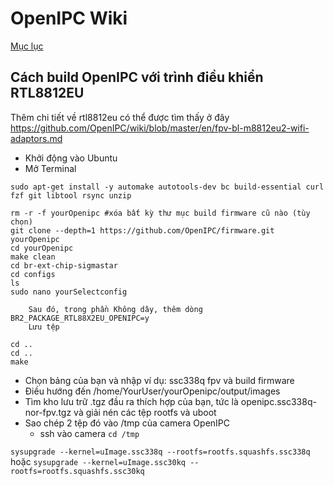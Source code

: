 # OpenIPC Wiki
[Mục lục](../README.md)

Cách build OpenIPC với trình điều khiển RTL8812EU
--------------------------------

Thêm chi tiết về rtl8812eu có thể được tìm thấy ở đây https://github.com/OpenIPC/wiki/blob/master/en/fpv-bl-m8812eu2-wifi-adaptors.md

- Khởi động vào Ubuntu
- Mở Terminal

```
sudo apt-get install -y automake autotools-dev bc build-essential curl fzf git libtool rsync unzip
```

```
rm -r -f yourOpenipc #xóa bất kỳ thư mục build firmware cũ nào (tùy chọn)
git clone --depth=1 https://github.com/OpenIPC/firmware.git yourOpenipc
cd yourOpenipc
make clean
cd br-ext-chip-sigmastar
cd configs
ls
sudo nano yourSelectconfig
```

```
	Sau đó, trong phần Không dây, thêm dòng
BR2_PACKAGE_RTL88X2EU_OPENIPC=y
	Lưu tệp

cd ..
cd ..
make
```

- Chọn bảng của bạn và nhập ví dụ: ssc338q fpv và build firmware
- Điều hướng đến /home/YourUser/yourOpenipc/output/images
- Tìm kho lưu trữ .tgz đầu ra thích hợp của bạn, tức là openipc.ssc338q-nor-fpv.tgz và giải nén các tệp rootfs và uboot
- Sao chép 2 tệp đó vào /tmp của camera OpenIPC
    - ssh vào camera
`cd /tmp`

`sysupgrade --kernel=uImage.ssc338q --rootfs=rootfs.squashfs.ssc338q`
hoặc
`sysupgrade --kernel=uImage.ssc30kq --rootfs=rootfs.squashfs.ssc30kq`

